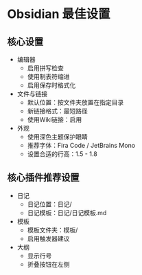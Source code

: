 # Obsidian 最佳设置

## 核心设置

- 编辑器
  - 启用拼写检查
  - 使用制表符缩进
  - 启用保存时格式化
- 文件与链接
  - 默认位置：按文件夹放置在指定目录
  - 新链接格式：最短路径
  - 使用Wiki链接：启用
- 外观
  - 使用深色主题保护眼睛
  - 推荐字体：Fira Code / JetBrains Mono
  - 设置合适的行高：1.5 - 1.8


## 核心插件推荐设置
- 日记
  - 日记位置：日记/
  - 日记模板：日记/日记模板.md
- 模板
  - 模板文件夹：模板/
  - 启用触发器建议
- 大纲
  - 显示行号
  - 折叠按钮在左侧